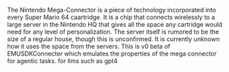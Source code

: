 The Nintendo Mega-Connector is a piece of technology incorporated into every Super Mario 64 caartridge. It is a chip that connects wirelessly to a large server in the Nintendo HQ that gives all the space any cartridge would need for any level of personalization. The server itself is rumored to be the size of a regular house, though this is unconfirmed. It is currently unknown how it uses the space from the servers. This is v0 beta of EMUSDKConnecter which emulates the properties of the mega connector for agentic tasks. for llms such as gpt4
